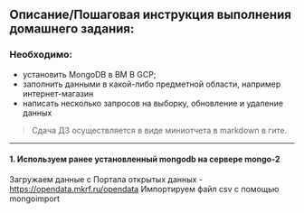 ## Описание/Пошаговая инструкция выполнения домашнего задания:
### Необходимо:
* установить MongoDB в ВМ В GCP;
* заполнить данными в какой-либо предметной области, например интернет-магазин
* написать несколько запросов на выборку, обновление и удаление данных
> Сдача ДЗ осуществляется в виде миниотчета в markdown в гите.
---
#### 1. Используем ранее установленный mongodb на сервере mongo-2
Загружаем данные с Портала открытых данных - https://opendata.mkrf.ru/opendata
Импортируем файл csv с помощью mongoimport

